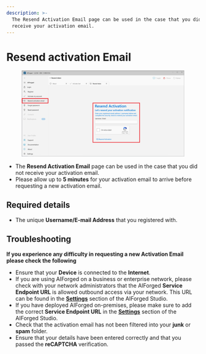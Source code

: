 ```yaml
---
description: >-
  The Resend Activation Email page can be used in the case that you did not
  receive your activation email.
---
```


# Resend activation Email

<figure><img src=".gitbook/assets/image (226).png" alt=""><figcaption></figcaption></figure>

* The **Resend Activation Email** page can be used in the case that you did not receive your activation email.
* Please allow up to **5 minutes** for your activation email to arrive before requesting a new activation email.

## Required details

* The unique **Username/E-mail Address** that you registered with.

## Troubleshooting

**If you experience any difficulty in requesting a new Activation Email please check the following**

* Ensure that your **Device** is connected to the **Internet**.
* If you are using AIForged on a business or enterprise network, please check with your network administrators that the AIForged **Service Endpoint URL** is allowed outbound access via your network. This URL can be found in the [**Settings**](settings.md) section of the AIForged Studio.
* If you have deployed AIForged on-premises, please make sure to add the correct **Service Endpoint URL** in the [**Settings**](settings.md) section of the AIForged Studio.
* Check that the activation email has not been filtered into your **junk** or **spam** folder.
* Ensure that your details have been entered correctly and that you passed the **reCAPTCHA** verification.
